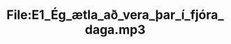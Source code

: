 ---
title: File:E1_Ég_ætla_að_vera_þar_í_fjóra_daga.mp3
recording of: Ég ætla að vera þar í fjóra daga.
reading speed: slow
speaker: E
license: CC0
---